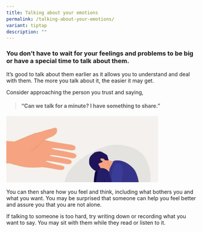 ```yaml
---
title: Talking about your emotions
permalink: /talking-about-your-emotions/
variant: tiptap
description: ""
---
```

<p></p>
<h3>You don’t have to wait for your feelings and problems to be big or have a special time to talk about them.</h3>
<p></p>
<p>It’s good to talk about them earlier as it allows you to understand and
deal with them. The more you talk about it, the easier it may get.&nbsp;</p>
<p></p>
<p>Consider approaching the person you trust and saying,</p>
<p></p>
<blockquote>
<h4>“Can we talk for a minute? I have something to share.”</h4>
<p></p>
</blockquote>
<div class="isomer-image-wrapper">
<img style="width: 80%;" height="auto" width="100%" alt="" src="/images/Annotation_2024_09_17_093717.jpg">
</div>
<p>You can then share how you feel and think, including what bothers you
and what you want. You may be surprised that someone can help you feel
better and assure you that you are not alone.</p>
<p>If talking to someone is too hard, try writing down or recording what
you want to say. You may sit with them while they read or listen to it.</p>
<p></p>
<p></p>
<p></p>
